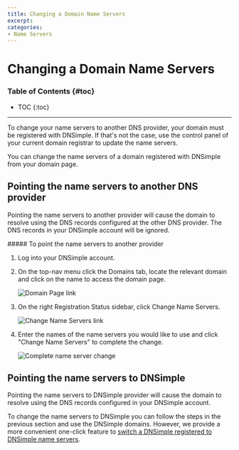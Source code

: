 ```yaml
---
title: Changing a Domain Name Servers
excerpt: 
categories:
- Name Servers
---
```


# Changing a Domain Name Servers

### Table of Contents {#toc}

* TOC
{:toc}

---

To change your name servers to another DNS provider, your domain must be registered with DNSimple. If that's not the case, use the control panel of your current domain registrar to update the name servers.

You can change the name servers of a domain registered with DNSimple from your domain page.

## Pointing the name servers to another DNS provider

Pointing the name servers to another provider will cause the domain to resolve using the DNS records configured at the other DNS provider. The DNS records in your DNSimple account will be ignored.

<div class="section-steps" markdown="1">
##### To point the name servers to another provider

1.  Log into your DNSimple account.
1.  On the top-nav menu click the <label>Domains</label> tab, locate the relevant domain and click on the name to access the domain page.

    ![Domain Page link](http://cl.ly/image/3P2O3o2D0P15/dnsimple-domains-domain-link.png)

1.  On the right <label>Registration Status</label> sidebar, click <label>Change Name Servers</label>.

    ![Change Name Servers link](http://f.cl.ly/items/3i0Q3N3K1N1L1I3o011F/Image%202013.11.29%209%3A32%3A24%20AM.png)

1.  Enter the names of the name servers you would like to use and click "Change Name Servers" to complete the change.

    ![Complete name server change](http://f.cl.ly/items/0R0Z1l3B1K34473a3I3P/Image%202013.11.29%209%3A33%3A23%20AM.png)

</div>

## Pointing the name servers to DNSimple

Pointing the name servers to DNSimple provider will cause the domain to resolve using the DNS records configured in your DNSimple account.

To change the name servers to DNSimple you can follow the steps in the previous section and use the DNSimple domains. However, we provide a more convenient one-click feature to [switch a DNSimple registered to DNSimple name servers](/articles/delegating-dnsimple-registered/).
